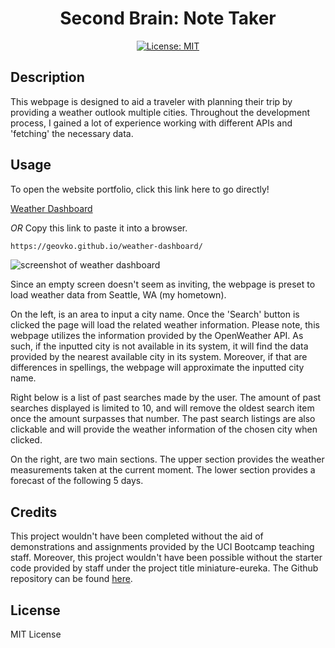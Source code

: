<div align='center'>
  
# Second Brain: Note Taker

  [![License: MIT](https://img.shields.io/badge/License-MIT-yellow.svg)](https://opensource.org/licenses/MIT)

</div>

## Description

This webpage is designed to aid a traveler with planning their trip by providing a weather outlook multiple cities. Throughout the development process, I gained a lot of experience working with different APIs and 'fetching' the necessary data. 

## Usage

To open the website portfolio, click this link here to go directly!

[Weather Dashboard](https://geovko.github.io/weather-dashboard/)

*OR* Copy this link to paste it into a browser.
  ```md
https://geovko.github.io/weather-dashboard/
  ```


![screenshot of weather dashboard](assets/images/weather-dashboard.png)

Since an empty screen doesn't seem as inviting, the webpage is preset to load weather data from Seattle, WA (my hometown). 

On the left, is an area to input a city name. Once the 'Search' button is clicked the page will load the related weather information. Please note, this webpage utilizes the information provided by the OpenWeather API. As such, if the inputted city is not available in its system, it will find the data provided by the nearest available city in its system. Moreover, if that are differences in spellings, the webpage will approximate the inputted city name.

Right below is a list of past searches made by the user. The amount of past searches displayed is limited to 10, and will remove the oldest search item once the amount surpasses that number. The past search listings are also clickable and will provide the weather information of the chosen city when clicked. 

On the right, are two main sections. The upper section provides the weather measurements taken at the current moment. The lower section provides a forecast of the following 5 days.

## Credits

This project wouldn't have been completed without the aid of demonstrations and assignments provided by the UCI Bootcamp teaching staff. Moreover, this project wouldn't have been possible without the starter code provided by staff under the project title miniature-eureka. The Github repository can be found [here](https://github.com/coding-boot-camp/miniature-eureka.git).

## License

MIT License

